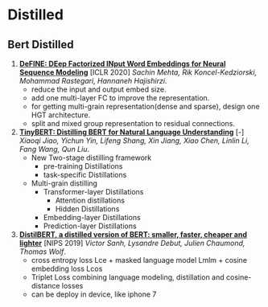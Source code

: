 # Distilled

## Bert Distilled

1. [**DeFINE: DEep Factorized INput Word Embeddings for Neural Sequence Modeling**](https://github.com/iofu728/PaperRead/blob/master/paper/NLP/Distilled/DEFINE.pdf) [ICLR 2020] _Sachin Mehta, Rik Koncel-Kedziorski, Mohammad Rastegari, Hannaneh Hajishirzi_.
   - reduce the input and output embed size.
   - add one multi-layer FC to improve the representation.
   - for getting multi-grain representation(dense and sparse), design one HGT architecture.
   - split and mixed group representation to residual connections.
2. [**TinyBERT: Distilling BERT for Natural Language Understanding**](https://github.com/iofu728/PaperRead/blob/master/paper/NLP/BertDistilled/TinyBert.pdf) [-] _Xiaoqi Jiao, Yichun Yin, Lifeng Shang, Xin Jiang, Xiao Chen, Linlin Li, Fang Wang, Qun Liu_.
   - New Two-stage distilling framework
     - pre-training Distillations
     - task-specific Distillations
   - Multi-grain distilling
     - Transformer-layer Distillations
       - Attention distillations
       - Hidden Distillations
     - Embedding-layer Distillations
     - Prediction-layer Distillations
3. [**DistilBERT, a distilled version of BERT: smaller, faster, cheaper and lighter**](https://github.com/iofu728/PaperRead/blob/master/paper/NLP/BertDistilled/DistilBERT.pdf) [NIPS 2019] _Victor Sanh, Lysandre Debut, Julien Chaumond, Thomas Wolf_.
   - cross entropy loss Lce + masked language model Lmlm + cosine embedding loss Lcos
   - Triplet Loss combining language modeling, distillation and cosine-distance losses
   - can be deploy in device, like iphone 7
